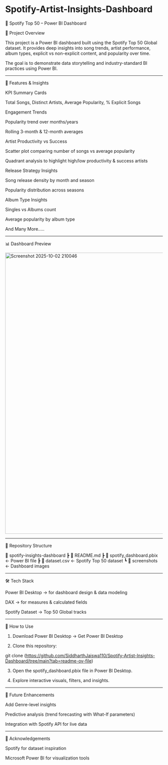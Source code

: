 # Spotify-Artist-Insights-Dashboard


🎵 Spotify Top 50 – Power BI Dashboard

📌 Project Overview

This project is a Power BI dashboard built using the Spotify Top 50 Global dataset.
It provides deep insights into song trends, artist performance, album types, explicit vs non-explicit content, and popularity over time.

The goal is to demonstrate data storytelling and industry-standard BI practices using Power BI.


---

🚀 Features & Insights

KPI Summary Cards

Total Songs, Distinct Artists, Average Popularity, % Explicit Songs


Engagement Trends

Popularity trend over months/years

Rolling 3-month & 12-month averages


Artist Productivity vs Success

Scatter plot comparing number of songs vs average popularity

Quadrant analysis to highlight high/low productivity & success artists


Release Strategy Insights

Song release density by month and season

Popularity distribution across seasons




Album Type Insights

Singles vs Albums count

Average popularity by album type

And Many More.....




---

📊 Dashboard Preview


<img width="1474" height="895" alt="Screenshot 2025-10-02 210046" src="https://github.com/user-attachments/assets/fab4a504-8d48-4ad3-bd4b-23f4727ca298" />





---

📂 Repository Structure

📁 spotify-insights-dashboard
 ┣ 📄 README.md
 ┣ 📄 spotify_dashboard.pbix   ← Power BI file
 ┣ 📄 dataset.csv              ← Spotify Top 50 dataset
 ┗ 📁 screenshots              ← Dashboard images


---

🛠 Tech Stack

Power BI Desktop → for dashboard design & data modeling

DAX → for measures & calculated fields

Spotify Dataset → Top 50 Global tracks



---

🔗 How to Use

1. Download Power BI Desktop → Get Power BI Desktop


2. Clone this repository:

git clone (https://github.com/SiddharthJaiswa110/Spotify-Artist-Insights-Dashboard/tree/main?tab=readme-ov-file)


3. Open the spotify_dashboard.pbix file in Power BI Desktop.


4. Explore interactive visuals, filters, and insights.




---

📌 Future Enhancements

Add Genre-level insights

Predictive analysis (trend forecasting with What-If parameters)

Integration with Spotify API for live data



---

🙌 Acknowledgements

Spotify for dataset inspiration

Microsoft Power BI for visualization tools
